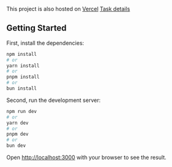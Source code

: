 This project is also hosted on [Vercel](https://bitespeed-frontend-task-five.vercel.app/)
[Task details](https://bitespeed.notion.site/BiteSpeed-Frontend-Task-Chatbot-flow-builder-fb0feb3498294929a9b7171bcb4e8a8b)

## Getting Started

First, install the dependencies:

```bash
npm install
# or
yarn install
# or
pnpm install
# or
bun install
```

Second, run the development server:

```bash
npm run dev
# or
yarn dev
# or
pnpm dev
# or
bun dev
```

Open [http://localhost:3000](http://localhost:3000) with your browser to see the result.
